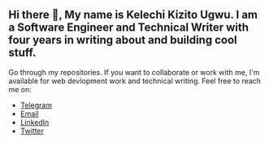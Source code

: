 ## Hi there 👋, My name is Kelechi Kizito Ugwu. I am a Software Engineer and Technical Writer with four years in writing about and building cool stuff.

Go through my repositories. If you want to collaborate or work with me, I'm available for web devlopment work and technical writing. Feel free to reach me on:

- [Telegram](https://t.me/kelechiikizito) 
- [Email](kaylaychi77@gmail.com) 
- [LinkedIn](https://www.linkedin.com/in/kelechi-kizito-ugwu-759598244/) 
- [Twitter](https://www.x.com/kelechiikizito) 


